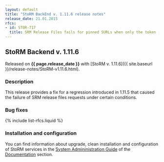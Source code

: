 ```yaml
---
layout: default
title: "StoRM BackEnd v. 1.11.6 release notes"
release_date: 21.01.2015
rfcs:
- id: STOR-717
  title: SRM Release Files fails for pinned SURLs when only the token (and no list of SURLs) is provided
---
```


## StoRM Backend v. 1.11.6

Released on **{{ page.release_date }}** with [StoRM v. 1.11.6]({{ site.baseurl }}/release-notes/StoRM-v1.11.6.html).

### Description

This release provides a fix for a regression introduced in 1.11.5 that caused the failure of SRM release files
requests under certain conditions.

### Bug fixes

{% include list-rfcs.liquid %}

### Installation and configuration

You can find information about upgrade, clean installation and configuration of StoRM services in the [System Admininistration Guide][storm-sysadmin-guide] of the [Documentation][storm-documentation] section.

[storm-documentation]: {{site.baseurl}}/documentation.html
[storm-sysadmin-guide]: {{site.baseurl}}/documentation/sysadmin-guide/1.11.5
